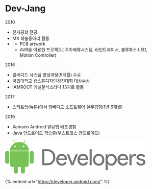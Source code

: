 # Dev-Jang

2010

* 전자공학 전공
* MX 학술동아리 활동
* * PCB artwork
  * AVR을 이용한 프로젝트\( 주차예약시스템, 라인트레이서, 블루투스 LED, Motion Controller\)

2016

* 임베디드 시스템 양성과정\(5개월\) 수료
* 국민대학교 캡스톤디자인경진대회 대상수상
* IAMROOT 커널분석스터디 13기로 활동

2017

* 스타트업\(뉴톤\)에서 임베디드 소프트웨어 실무경험\(1년 6개월\)

2019 

* Xamarin Android 알람앱 배포경험
* Java 안드로이드 학습중\(부스트코스 안드로이드\)

![](.gitbook/assets/android_developers.png)

{% embed url="https://developer.android.com/" %}



